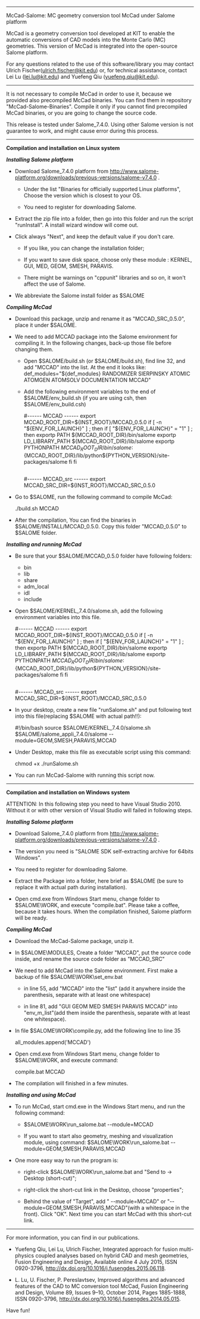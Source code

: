 **************************************************************************************
McCad-Salome: MC geometry conversion tool McCad under Salome platform

McCad is a geometry conversion tool developed at KIT to enable the automatic conversions of CAD models into the Monte Carlo (MC) geometries. This version of McCad is integrated into the open-source Salome platform. 

For any questions related to the use of this software/library you may contact Ulrich Fischer(ulrich.fischer@kit.edu) or, for technical assistance, contact Lei Lu (lei.lu@kit.edu) and Yuefeng Qiu (yuefeng.qiu@kit.edu).
**************************************************************************************


It is not necessary to compile McCad in order to use it, because we provided also precompiled McCad binaries. You can find them in  repository "McCad-Salome-Binaries". Compile it only if you cannot find precompiled McCad binaries, or you are going to change the source code. 

This release is tested under Salome_7.4.0. Using other Salome version is not guarantee to work, and might cause error during this process. 

**************************************************************************************
********Compilation and installation on Linux system********


***Installing Salome platform***
* Download Salome_7.4.0 platform from http://www.salome-platform.org/downloads/previous-versions/salome-v7.4.0 . 

  * Under the list "Binaries for officially supported Linux platforms", Choose the version which is closest to your OS. 

  * You need to register for downloading Salome. 

* Extract the zip file into a folder, then go into this folder and run the script "runInstall". A install wizard window will come out. 

* Click always "Next", and keep the default value if you don't care.

  *  If you like, you can change the installation folder;

  * If you want to save disk space, choose only these module : KERNEL, GUI, MED, GEOM, SMESH, PARAVIS.

  * There might be warnings on "cppunit" libraries and so on, it won't affect the use of Salome. 

* We abbreviate the Salome install folder as $SALOME


***Compiling McCad***

* Download this package, unzip and rename it as "MCCAD_SRC_0.5.0", place it under $SALOME.

* We need to add MCCAD package into the Salome environment for compiling it. In the following changes, back-up those file before changing them. 
	
  * Open $SALOME/build.sh (or $SALOME/build.sh), find line 32, and add "MCCAD" into the list. At the end it looks like: def_modules="${def_modules} RANDOMIZER SIERPINSKY ATOMIC ATOMGEN ATOMSOLV DOCUMENTATION MCCAD" 
  * Add the following environment variables to the end of $SALOME/env_build.sh (if you are using csh, then  $SALOME/env_build.csh)
	
	#------ MCCAD ------
	export MCCAD_ROOT_DIR=${INST_ROOT}/MCCAD_0.5.0
	if [ -n "${ENV_FOR_LAUNCH}" ] ; then
	  if [ "${ENV_FOR_LAUNCH}" = "1" ] ; then
		exportp PATH ${MCCAD_ROOT_DIR}/bin/salome
		exportp LD_LIBRARY_PATH ${MCCAD_ROOT_DIR}/lib/salome
		exportp PYTHONPATH ${MCCAD_ROOT_DIR}/bin/salome:${MCCAD_ROOT_DIR}/lib/python${PYTHON_VERSION}/site-packages/salome
	  fi
	fi
	##
	#------ MCCAD_src ------
	export MCCAD_SRC_DIR=${INST_ROOT}/MCCAD_SRC_0.5.0

* Go to $SALOME, run the following command to compile McCad:

	./build.sh MCCAD
	
* After the compilation, You can find the binaries in $SALOME/INSTALL/MCCAD_0.5.0. Copy this folder "MCCAD_0.5.0" to $SALOME folder. 


***Installing and running McCad***

* Be sure that your $SALOME/MCCAD_0.5.0 folder have following folders:

  *  bin
  *  lib
  *  share
  *  adm_local
  *  idl
  *  include

* Open $SALOME/KERNEL_7.4.0/salome.sh, add the following environment variables into this file.

	#------ MCCAD ------
	export MCCAD_ROOT_DIR=${INST_ROOT}/MCCAD_0.5.0
	if [ -n "${ENV_FOR_LAUNCH}" ] ; then
	  if [ "${ENV_FOR_LAUNCH}" = "1" ] ; then
		exportp PATH ${MCCAD_ROOT_DIR}/bin/salome
		exportp LD_LIBRARY_PATH ${MCCAD_ROOT_DIR}/lib/salome
		exportp PYTHONPATH ${MCCAD_ROOT_DIR}/bin/salome:${MCCAD_ROOT_DIR}/lib/python${PYTHON_VERSION}/site-packages/salome
	  fi
	fi
	##
	#------ MCCAD_src ------
	export MCCAD_SRC_DIR=${INST_ROOT}/MCCAD_SRC_0.5.0

* In your desktop, create a new file "runSalome.sh" and put following text into this file(replacing $SALOME with actual path!!): 

	#!/bin/bash
	source $SALOME/KERNEL_7.4.0/salome.sh
	$SALOME/salome_appli_7.4.0/salome --module=GEOM,SMESH,PARAVIS,MCCAD

* Under Desktop, make this file as executable script using this command:

	chmod +x ./runSalome.sh

* You can run McCad-Salome with running this script now. 

**************************************************************************************
********Compilation and installation on Windows system********

ATTENTION: In this following step you need to have Visual Studio 2010. Without it or with other version of Visual Studio will failed in following steps. 

***Installing Salome platform***

*  Download Salome_7.4.0 platform from http://www.salome-platform.org/downloads/previous-versions/salome-v7.4.0 . 
  * The version you need is "SALOME SDK self-extracting archive for 64bits Windows". 
  * You need to register for downloading Salome. 

* Extract the Package into a folder, here brief as $SALOME (be sure to replace it with actual path during installation). 

* Open cmd.exe from Windows Start menu, change folder to $SALOME\WORK, and execute "compile.bat". Please take a coffee, because it takes hours. When the compilation finished, Salome platform will be ready. 

***Compiling McCad***

* Download the McCad-Salome package, unzip it. 

* In $SALOME\MODULES, Create a folder "MCCAD", put the source code inside, and rename the source code folder as "MCCAD_SRC"

	
* We need to add McCad into the Salome environment. First make a backup of file $SALOME\WORK\set_env.bat

  * in line 55, add "MCCAD" into the "list" (add it anywhere inside the parenthesis, separate with at least one whitespace)
	
  * in line 81, add "GUI GEOM MED SMESH PARAVIS MCCAD" into "env_m_list"(add them inside the parenthesis, separate with at least one whitespace).

* In file $SALOME\WORK\compile.py, add the following line to line 35 

	all_modules.append('MCCAD')

* Open cmd.exe from Windows Start menu, change folder to $SALOME\WORK, and execute command:
 
	compile.bat MCCAD
	
* The compilation will finished in a few minutes. 

***Installing and using McCad***

* To run McCad, start cmd.exe in the Windows Start menu, and run the following command:

  * $SALOME\WORK\run_salome.bat --module=MCCAD
	
  * If you want to start also geometry, meshing and visualization module, using command: $SALOME\WORK\run_salome.bat --module=GEOM,SMESH,PARAVIS,MCCAD
	
* One more easy way to run the program is:

  * right-click $SALOME\WORK\run_salome.bat and "Send to -> Desktop (short-cut)";
	
  * right-click the short-cut link in the Desktop, choose "properties";
	
  * Behind the value of "Target", add " --module=MCCAD" or "--module=GEOM,SMESH,PARAVIS,MCCAD"(with a whitespace in the front). Click "OK". Next time you can start McCad with this short-cut link. 



**************************************************************************************
For more information, you can find in our publications.

* Yuefeng Qiu, Lei Lu, Ulrich Fischer, Integrated approach for fusion multi-physics coupled analyses based on hybrid CAD and mesh geometries, Fusion Engineering and Design, Available online 4 July 2015, ISSN 0920-3796, http://dx.doi.org/10.1016/j.fusengdes.2015.06.118.

* L. Lu, U. Fischer, P. Pereslavtsev, Improved algorithms and advanced features of the CAD to MC conversion tool McCad, Fusion Engineering and Design, Volume 89, Issues 9–10, October 2014, Pages 1885-1888, ISSN 0920-3796, http://dx.doi.org/10.1016/j.fusengdes.2014.05.015.


Have fun!







